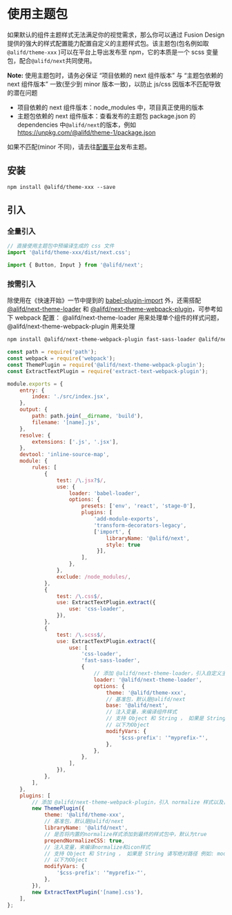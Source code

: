 # 使用主题包

如果默认的组件主题样式无法满足你的视觉需求，那么你可以通过 Fusion Design 提供的强大的样式配置能力配置自定义的主题样式包。该主题包(包名例如取 `@alifd/theme-xxx` )可以在平台上导出发布至 npm，它的本质是一个 scss 变量包，配合`@alifd/next`共同使用。

**Note:** 使用主题包时，请务必保证 “项目依赖的 next 组件版本” 与 “主题包依赖的 next 组件版本” 一致(至少到 minor 版本一致)，以防止 js/css 因版本不匹配导致的潜在问题

-   项目依赖的 next 组件版本：node_modules 中，项目真正使用的版本
-   主题包依赖的 next 组件版本：查看发布的主题包 package.json 的 dependencies 中`@alifd/next`的版本，例如 https://unpkg.com/@alifd/theme-1/package.json

如果不匹配(minor 不同)，请去往[配置平台](https://fusion.design/)发布主题。

## 安装

```
npm install @alifd/theme-xxx --save
```

## 引入

### 全量引入

```js
// 直接使用主题包中预编译生成的 css 文件
import '@alifd/theme-xxx/dist/next.css';

import { Button, Input } from '@alifd/next';
```

### 按需引入

除使用在《快速开始》一节中提到的 [babel-plugin-import](https://github.com/ant-design/babel-plugin-import) 外，还需搭配 [@alifd/next-theme-loader](https://github.com/alibaba-fusion/next-theme-loader) 和 [@alifd/next-theme-webpack-plugin](https://github.com/alibaba-fusion/next-theme-webpack-plugin)，可参考如下 webpack 配置：
@alifd/next-theme-loader 用来处理单个组件的样式问题，@alifd/next-theme-webpack-plugin 用来处理

```bash
npm install @alifd/next-theme-webpack-plugin fast-sass-loader @alifd/next-theme-loader
```

```js
const path = require('path');
const webpack = require('webpack');
const ThemePlugin = require('@alifd/next-theme-webpack-plugin');
const ExtractTextPlugin = require('extract-text-webpack-plugin');

module.exports = {
    entry: {
        index: './src/index.jsx',
    },
    output: {
        path: path.join(__dirname, 'build'),
        filename: '[name].js',
    },
    resolve: {
        extensions: ['.js', '.jsx'],
    },
    devtool: 'inline-source-map',
    module: {
        rules: [
            {
                test: /\.jsx?$/,
                use: {
                    loader: 'babel-loader',
                    options: {
                        presets: ['env', 'react', 'stage-0'],
                        plugins: [
                            'add-module-exports',
                            'transform-decorators-legacy',
                            ['import', {
                                libraryName: '@alifd/next',
                                style: true
                             }],
                        ],
                    },
                },
                exclude: /node_modules/,
            },
            {
                test: /\.css$/,
                use: ExtractTextPlugin.extract({
                    use: 'css-loader',
                }),
            },
            {
                test: /\.scss$/,
                use: ExtractTextPlugin.extract({
                    use: [
                        'css-loader',
                        'fast-sass-loader',
                        {
                            // 添加 @alifd/next-theme-loader，引入自定义主题样式对应的 scss 变量
                            loader: '@alifd/next-theme-loader',
                            options: {
                                theme: '@alifd/theme-xxx',
                                // 基准包，默认是@alifd/next
                                base: '@alifd/next',
                                // 注入变量，来编译组件样式
                                // 支持 Object 和 String ， 如果是 String 请写绝对路径 例如: modifyVars: path.join(__dirname, 'variable.scss')
                                // 以下为Object
                                modifyVars: {
                                    '$css-prefix': '"myprefix-"',
                                },
                            },
                        },
                    ],
                }),
            },
        ],
    },
    plugins: [
        // 添加 @alifd/next-theme-webpack-plugin，引入 normalize 样式以及自定义 icon 定义
        new ThemePlugin({
            theme: '@alifd/theme-xxx',
            // 基准包，默认是@alifd/next
            libraryName: '@alifd/next',
            // 是否将内置的normalize样式添加到最终的样式包中，默认为true
            prependNormalizeCSS: true,
            // 注入变量，来编译normalize和icon样式
            // 支持 Object 和 String ， 如果是 String 请写绝对路径 例如: modifyVars: path.join(__dirname, 'variable.scss')
            // 以下为Object
            modifyVars: {
                '$css-prefix': '"myprefix-"',
            },
        }),
        new ExtractTextPlugin('[name].css'),
    ],
};
```
